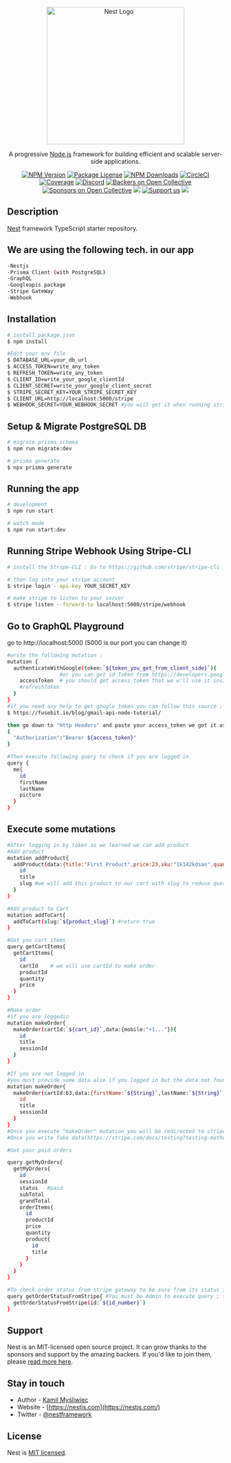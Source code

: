 <p align="center">
  <a href="http://nestjs.com/" target="blank"><img src="https://nestjs.com/img/logo_text.svg" width="320" alt="Nest Logo" /></a>
</p>

[circleci-image]: https://img.shields.io/circleci/build/github/nestjs/nest/master?token=abc123def456
[circleci-url]: https://circleci.com/gh/nestjs/nest

  <p align="center">A progressive <a href="http://nodejs.org" target="_blank">Node.js</a> framework for building efficient and scalable server-side applications.</p>
    <p align="center">
<a href="https://www.npmjs.com/~nestjscore" target="_blank"><img src="https://img.shields.io/npm/v/@nestjs/core.svg" alt="NPM Version" /></a>
<a href="https://www.npmjs.com/~nestjscore" target="_blank"><img src="https://img.shields.io/npm/l/@nestjs/core.svg" alt="Package License" /></a>
<a href="https://www.npmjs.com/~nestjscore" target="_blank"><img src="https://img.shields.io/npm/dm/@nestjs/common.svg" alt="NPM Downloads" /></a>
<a href="https://circleci.com/gh/nestjs/nest" target="_blank"><img src="https://img.shields.io/circleci/build/github/nestjs/nest/master" alt="CircleCI" /></a>
<a href="https://coveralls.io/github/nestjs/nest?branch=master" target="_blank"><img src="https://coveralls.io/repos/github/nestjs/nest/badge.svg?branch=master#9" alt="Coverage" /></a>
<a href="https://discord.gg/G7Qnnhy" target="_blank"><img src="https://img.shields.io/badge/discord-online-brightgreen.svg" alt="Discord"/></a>
<a href="https://opencollective.com/nest#backer" target="_blank"><img src="https://opencollective.com/nest/backers/badge.svg" alt="Backers on Open Collective" /></a>
<a href="https://opencollective.com/nest#sponsor" target="_blank"><img src="https://opencollective.com/nest/sponsors/badge.svg" alt="Sponsors on Open Collective" /></a>
  <a href="https://paypal.me/kamilmysliwiec" target="_blank"><img src="https://img.shields.io/badge/Donate-PayPal-ff3f59.svg"/></a>
    <a href="https://opencollective.com/nest#sponsor"  target="_blank"><img src="https://img.shields.io/badge/Support%20us-Open%20Collective-41B883.svg" alt="Support us"></a>
  <a href="https://twitter.com/nestframework" target="_blank"><img src="https://img.shields.io/twitter/follow/nestframework.svg?style=social&label=Follow"></a>
</p>
  <!--[![Backers on Open Collective](https://opencollective.com/nest/backers/badge.svg)](https://opencollective.com/nest#backer)
  [![Sponsors on Open Collective](https://opencollective.com/nest/sponsors/badge.svg)](https://opencollective.com/nest#sponsor)-->

## Description

[Nest](https://github.com/nestjs/nest) framework TypeScript starter repository.

## We are using the following tech. in our app
```bash
-Nestjs
-Prisma Client (with PostgreSQL)
-GraphQL
-Googleapis package
-Stripe GateWay
-Webhook
```
## Installation

```bash
# install package.json
$ npm install

#Edit your env file
$ DATABASE_URL=your_db_url
$ ACCESS_TOKEN=write_any_token
$ REFRESH_TOKEN=write_any_token
$ CLIENT_ID=write_your_google_clientId
$ CLIENT_SECRET=write_your_google_client_secret
$ STRIPE_SECRET_KEY=YOUR_STRIPE_SECRET_KEY
$ CLIENT_URL=http://localhost:5000/stripe
$ WEBHOOK_SECRET=YOUR_WEBHOOK_SECRET #you will get it when running stripe-cli

```

## Setup & Migrate PostgreSQL DB

```bash
# migrate prisma schema
$ npm run migrate:dev

# prisma generate
$ npx prisma generate
```

## Running the app

```bash
# development
$ npm run start

# watch mode
$ npm run start:dev
```

## Running Stripe Webhook Using Stripe-CLI

```bash
# install the Stripe-CLI : Go to https://github.com/stripe/stripe-cli

# then log into your stripe account
$ stripe login --api-key YOUR_SECRET_KEY

# make stripe to listen to your server
$ stripe listen --forward-to localhost:5000/stripe/webhook
```

## Go to GraphQL Playground
go to http://localhost:5000 (5000 is our port you can change it)

```bash
#write the following mutation :
mutation {
  authenticateWithGoogle(token:`${token_you_get_from_client_side}`){ 
                 #or you can get id_Token from https://developers.google.com/oauthplayground/
    accessToken  # you should get access_token that we w'll use it inside our app.
    #refreshToken
  }
}
#if you need any help to get google token you can follow this source ; it's really helpful
$ https://fusebit.io/blog/gmail-api-node-tutorial/

then go down to "Http Headers" and paste your access_token we got it as the following:
{
  "Authorization":"Bearer ${access_token}"
}

#Then execute following query to check if you are logged in
query {
  me{
    id
    firstName
    lastName
    picture
  }
}
```
## Execute some mutations

```bash
#After logging in by token as we learned we can add product
#Add product
mutation addProduct{
  addProduct(data:{title:"First Product",price:23,sku:"1k142kdsao",quantity:5,categoryId:"clothes"}){
    id
    title
    slug #we will add this product to our cart with slug to reduce queries that frontend will execute them
  }
}

#Add product to Cart
mutation addToCart{
  addToCart(slug:`${product_slug}`) #return true 
}

#Get you cart items
query getCartItems{
  getCartItems{
    id
    cartId    # we will use cartId to make order
    productId
    quantity
    price
  }
}

#Make order
#if you are loggedin
mutation makeOrder{
  makeOrder(cartId:`${cart_id}`,data:{mobile:"+1..."}){
    id
    title
    sessionId
  }
}

#If you are not logged in
#you must provide some data also if you logged in but the data not found in user table
mutation makeOrder{
  makeOrder(cartId:63,data:{firstName:`${String}`,lastName:`${String}`,email:`${String}`,mobile:`${String}`,}){
    id
    title
    sessionId
  }
}
#Once you execute "makeOrder" mutation you will be redirected to stripe checkout page or you can click on the link that shown in server logs
#Once you write fake data(https://stripe.com/docs/testing?testing-method=card-numbers#visa) and press pay webhook will update status of order to "paid" and will be redirected to success page

#Get your paid orders

query getMyOrders{
  getMyOrders{
    id
    sessionId
    status   #paid
    subTotal
    grandTotal
    orderItems{
      id
      productId
      price
      quantity
      product{
        id
        title
      }
    }
  }
}

#To check order status from stripe gateway to be sure from its status if you have a problem in orer or trasaction table
query getOrderStatusFromStripe{ #You must be Admin to execute query ; to be ADMIN you can modify user type from database
  getOrderStatusFromStripe(id:`${id_number}`)
}

```


## Support

Nest is an MIT-licensed open source project. It can grow thanks to the sponsors and support by the amazing backers. If you'd like to join them, please [read more here](https://docs.nestjs.com/support).

## Stay in touch

- Author - [Kamil Myśliwiec](https://kamilmysliwiec.com)
- Website - [https://nestjs.com](https://nestjs.com/)
- Twitter - [@nestframework](https://twitter.com/nestframework)

## License

Nest is [MIT licensed](LICENSE).
